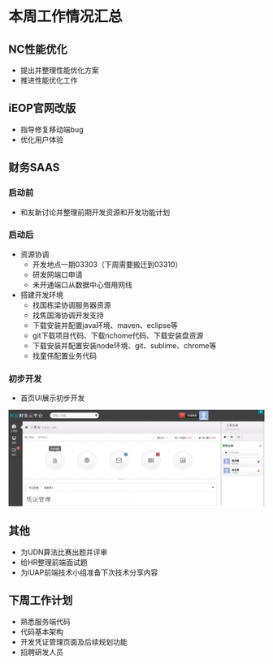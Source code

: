 # 本周工作情况汇总

## NC性能优化
- 提出并整理性能优化方案
- 推进性能优化工作

## iEOP官网改版
- 指导修复移动端bug
- 优化用户体验

## 财务SAAS
### 启动前
- 和友新讨论并整理前期开发资源和开发功能计划
### 启动后
- 资源协调
  - 开发地点一期03303（下周需要搬迁到03310）
  - 研发网端口申请
  - 未开通端口从数据中心借用网线
- 搭建开发环境
  - 找国栋梁协调服务器资源
  - 找焦国海协调开发支持
  - 下载安装并配置java环境、maven、eclipse等
  - git下载项目代码、下载nchome代码、下载安装盘资源
  - 下载安装并配置安装node环境、git、sublime、chrome等
  - 找童伟配置业务代码
### 初步开发
- 首页UI展示初步开发

![index](/images/index.png)

## 其他
- 为UDN算法比赛出题并评审
- 给HR整理前端面试题
- 为iUAP前端技术小组准备下次技术分享内容

## 下周工作计划
- 熟悉服务端代码
- 代码基本架构
- 开发凭证管理页面及后续规划功能
- 招聘研发人员